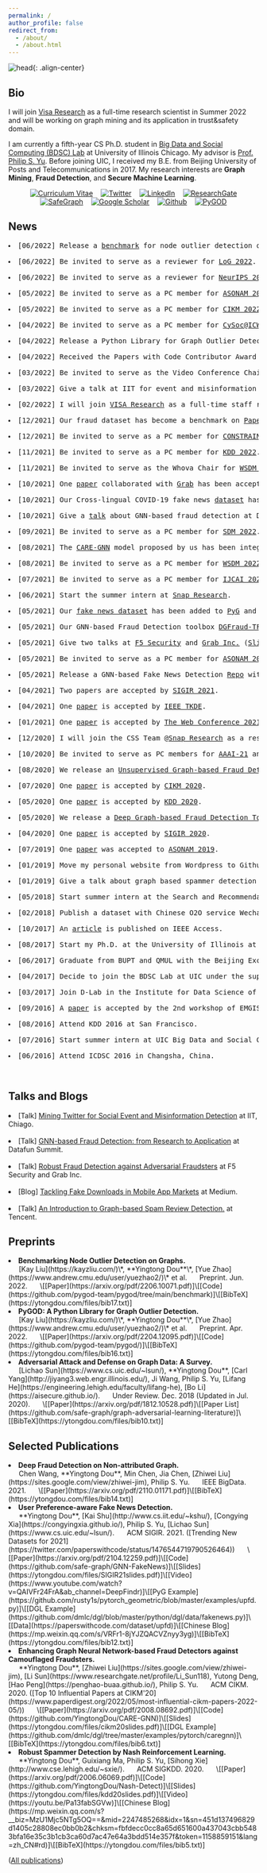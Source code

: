 ```yaml
---
permalink: /
author_profile: false
redirect_from: 
  - /about/
  - /about.html
---
```


![head](/images/new_head.png){: .align-center}

## Bio

I will join [Visa Research](https://usa.visa.com/about-visa/visa-research.html) as a full-time research scientist in Summer 2022 and will be working on graph mining and its application in trust&safety domain.

I am currently a fifth-year CS Ph.D. student in [Big Data and Social Computing (BDSC) Lab](https://bdsc.lab.uic.edu/) at University of Illinois Chicago. My advisor is [Prof. Philip S. Yu](https://www.cs.uic.edu/PSYu/). Before joining UIC, I received my B.E. from Beijing University of Posts and Telecommunications in 2017. My research interests are **Graph Mining**, **Fraud Detection**, and **Secure Machine Learning**.  

<p align="center">
<a href="https://ytongdou.com/files/CV_Yingtong.pdf"><img align="middle" src="/images/cv.png" alt="Curriculum Vitae" title="Curriculum Vitae" hspace="8"/></a><a href="https://twitter.com/dozee_sim"><img align="middle" src="/images/twitter.png" alt="Twitter" title="Twitter" hspace="8"/></a><a href="https://www.linkedin.com/in/ytongdou/"><img align="middle" src="/images/linkedin.png" alt="LinkedIn" title="LinkedIn" hspace="8"/></a><a href="https://www.researchgate.net/profile/Yingtong_Dou"><img align="middle" src="/images/rg.png" alt="ResearchGate" title="ResearchGate" hspace="8"/><a href="https://github.com/safe-graph"><img align="middle" src="/images/safegraph.png" alt="SafeGraph" title="SafeGraph" hspace="8"/></a></a><a href="https://scholar.google.com/citations?user=m5GpWLYAAAAJ&hl=en"><img align="middle" src="/images/scholar.png" alt="Google Scholar" title="Google Scholar" hspace="8"/></a><a href="https://github.com/YingtongDou"><img align="middle" src="/images/github.png" alt="Github" title="Github" hspace="8"/></a><a href="https://github.com/pygod-team/pygod"><img align="middle" src="/images/pygod.png" alt="PyGOD" title="PyGOD" hspace="8"/></a>    
</p>


## News

<div class="highlight">
  <pre>
<li>[06/2022] Release a <a href="https://arxiv.org/abs/2206.10071">benchmark</a> for node outlier detection on graphs.</li>
<li>[06/2022] Be invited to serve as a reviewer for <a href="https://logconference.org/">LoG 2022</a>.</li>
<li>[06/2022] Be invited to serve as a reviewer for <a href="https://neurips.cc/Conferences/2022/CallForDatasetsBenchmarks">NeurIPS 2022</a>.</li>
<li>[05/2022] Be invited to serve as a PC member for <a href="https://asonam.cpsc.ucalgary.ca/2022/">ASONAM 2022</a>.</li>
<li>[05/2022] Be invited to serve as a PC member for <a href="https://www.cikm2022.org/">CIKM 2022</a>.</li>
<li>[04/2022] Be invited to serve as a PC member for <a href="https://cysoc2022.github.io/">CySoc@ICWSM 2022</a>.</li>
<li>[04/2022] Release a Python Library for Graph Outlier Detection (<a href="https://github.com/pygod-team/pygod">PyGOD</a>).</li>
<li>[04/2022] Received the Papers with Code Contributor Award from <a href="https://paperswithcode.com/">Papers With Code</a>.</li>
<li>[03/2022] Be invited to serve as the Video Conference Chair for <a href="https://www2022.thewebconf.org/">TheWebConference 2022</a>.</li>
<li>[03/2022] Give a talk at IIT for event and misinformation detection on Twitter [<a href="https://ytongdou.com/files/IIT_Talk.pdf">Slides PDF</a>].</li>
<li>[02/2022] I will join <a href="https://usa.visa.com/about-visa/visa-research.html">VISA Research</a> as a full-time staff research scientist this summer.</li>
<li>[12/2021] Our fraud dataset has become a benchmark on <a href="https://paperswithcode.com/paper/enhancing-graph-neural-network-based-fraud">PaperWithCode</a>.</li>
<li>[12/2021] Be invited to serve as a PC member for <a href="https://lcs2.iiitd.edu.in/CONSTRAINT-2022/">CONSTRAINT@ACL 2022</a>.</li>
<li>[11/2021] Be invited to serve as a PC member for <a href="https://kdd.org/kdd2022/">KDD 2022</a>.</li>
<li>[11/2021] Be invited to serve as the Whova Chair for <a href="https://www.wsdm-conference.org/2022/">WSDM 2022</a>, e-meet you in 02/2022!</li>
<li>[10/2021] One <a href="https://arxiv.org/pdf/2110.01171.pdf">paper</a> collaborated with <a href="https://www.grab.com/sg/">Grab</a> has been accepted by <a href="http://bigdataieee.org/BigData2021/index.html">IEEE BigData</a>.</li>
<li>[10/2021] Our Cross-lingual COVID-19 fake news <a href="https://github.com/YingtongDou/CrossFake">dataset</a> has been accepted by <a href="https://sociocom.naist.jp/icdm-sdm-2021/">ICDMW</a>.</li>
<li>[10/2021] Give a <a href="https://ytongdou.com/files/GNN_Fraud_Talk.pdf">talk</a> about GNN-based fraud detection at Datafun Summit.</li>
<li>[09/2021] Be invited to serve as a PC member for <a href="https://www.siam.org/conferences/cm/conference/sdm22">SDM 2022</a>.</li>
<li>[08/2021] The <a href="https://arxiv.org/pdf/2008.08692.pdf">CARE-GNN</a> model proposed by us has been integrated with <a href="https://github.com/dmlc/dgl/tree/master/examples/pytorch/caregnn">DGL</a>.</li>
<li>[08/2021] Be invited to serve as a PC member for <a href="https://www.wsdm-conference.org/2022/">WSDM 2022</a>.</li>
<li>[07/2021] Be invited to serve as a PC member for <a href="https://www.ijcai.org/">IJCAI 2022-2024</a>.</li>
<li>[06/2021] Start the summer intern at <a href="https://research.snap.com/">Snap Research</a>.</li>
<li>[05/2021] Our <a href="https://github.com/safe-graph/GNN-FakeNews">fake news dataset</a> has been added to <a href="https://github.com/rusty1s/pytorch_geometric/blob/master/examples/upfd.py">PyG</a> and <a href="https://github.com/dmlc/dgl/blob/master/python/dgl/data/fakenews.py">DGL</a> as a graph classification benchmark.</li>
<li>[05/2021] Our GNN-based Fraud Detection toolbox <a href="https://github.com/safe-graph/DGFraud-TF2">DGFraud-TF2</a> has upgraded to TensorFlow 2.0.</li>
<li>[05/2021] Give two talks at <a href="https://www.f5.com/">F5 Security</a> and <a href="https://www.grab.com/sg/">Grab Inc.</a> (<a href="https://ytongdou.com/files/F5_Talk_Slides.pdf">Slides PDF</a>).</li>
<li>[05/2021] Be invited to serve as a PC member for <a href="https://asonam.cpsc.ucalgary.ca/2021/index.php">ASONAM 2021</a>.</li>
<li>[05/2021] Release a GNN-based Fake News Detection <a href="https://github.com/safe-graph/GNN-FakeNews">Repo</a> with two news propagation graph datasets.</li>
<li>[04/2021] Two papers are accepted by <a href="https://sigir.org/sigir2021/">SIGIR 2021</a>.</li>
<li>[04/2021] One <a href="http://arxiv.org/abs/2104.07892">paper</a> is accepted by <a href="https://ieeexplore.ieee.org/xpl/RecentIssue.jsp?punumber=69">IEEE TKDE</a>.</li>
<li>[01/2021] One <a href="https://arxiv.org/pdf/2101.08747.pdf">paper</a> is accepted by <a href="https://www2021.thewebconf.org/">The Web Conference 2021</a>.</li>
<li>[12/2020] I will join the CSS Team @<a href="https://research.snap.com/">Snap Research</a> as a research intern in Summer 2021.</li>
<li>[10/2020] Be invited to serve as PC members for <a href="https://aaai.org/Conferences/AAAI-21/">AAAI-21</a> and <a href="https://ijcai-21.org/">IJCAI-21</a>.</li>
<li>[08/2020] We release an <a href="https://github.com/safe-graph/UGFraud">Unsupervised Graph-based Fraud Detection Toolbox</a>.</li>
<li>[07/2020] One <a href="https://arxiv.org/pdf/2008.08692.pdf">paper</a> is accepted by <a href="https://www.cikm2020.org/">CIKM 2020</a>.</li>
<li>[05/2020] One <a href="https://arxiv.org/pdf/2006.06069.pdf">paper</a> is accepted by <a href="https://www.kdd.org/kdd2020/">KDD 2020</a>.</li>
<li>[05/2020] We release a <a href="https://github.com/safe-graph/DGFraud">Deep Graph-based Fraud Detection Toolbox</a>.</li>
<li>[04/2020] One <a href="https://arxiv.org/pdf/2005.00625.pdf">paper</a> is accepted by <a href="https://sigir.org/sigir2020/">SIGIR 2020</a>.</li>
<li>[07/2019] One <a href="https://ytongdou.com/files/ASONAM2019.pdf">paper</a> was accepted to <a href="http://asonam.cpsc.ucalgary.ca/2019/index.php">ASONAM 2019</a>.</li>
<li>[01/2019] Move my personal website from Wordpress to Github.</li>
<li>[01/2019] Give a talk about graph based spammer detection at <a href="https://beacon.qq.com">Tencent</a>.</li>
<li>[05/2018] Start summer intern at the Search and Recommendation Group of <a href="http://www.noahlab.com.hk/#/home">Huawei Noah’s Ark Lab</a>.</li>
<li>[02/2018] Publish a dataset with Chinese O2O service Wechat lucky package sharing log.</li>
<li>[10/2017] An <a href="https://ytongdou.com/files/access17.pdf">article</a> is published on IEEE Access.</li>
<li>[08/2017] Start my Ph.D. at the University of Illinois at Chicago.</li>
<li>[06/2017] Graduate from BUPT and QMUL with the Beijing Excellent Graduate prize.</li>
<li>[04/2017] Decide to join the BDSC Lab at UIC under the supervision of Prof. Philip Yu.</li>
<li>[03/2017] Join D-Lab in the Institute for Data Science of Tsinghua University as a research volunteer.</li>
<li>[09/2016] A <a href="https://ytongdou.com/files/spatial16.pdf">paper</a> is accepted by the 2nd workshop of EMGIS in 2016 ACM SIGSPATIAL.</li>
<li>[08/2016] Attend KDD 2016 at San Francisco.</li>
<li>[07/2016] Start summer intern at UIC Big Data and Social Computing Lab.</li>
<li>[06/2016] Attend ICDSC 2016 in Changsha, China.</li>
  </pre>
</div>


## Talks and Blogs
<li>[Talk] <a href="https://ytongdou.com/files/IIT_Talk.pdf">Mining Twitter for Social Event and Misinformation Detection</a> at IIT, Chiago.</li>
&ensp;  
<li>[Talk] <a href="https://ytongdou.com/files/GNN_Fraud_Talk.pdf">GNN-based Fraud Detection: from Research to Application</a> at Datafun Summit.</li>
&ensp;  
<li>[Talk] <a href="https://ytongdou.com/files/F5_Talk_Slides.pdf">Robust Fraud Detection against Adversarial Fraudsters</a> at F5 Security and Grab Inc.</li>
&ensp;  
<li>[Blog] <a href="https://medium.com/@ytongdou/tackling-fake-downloads-in-mobile-app-markets-lessons-learned-from-huawei-app-store-7448694945bd">Tackling Fake Downloads in Mobile App Markets</a> at Medium.</li>
&ensp;  
<li>[Talk] <a href="https://ytongdou.com/files/tencent_talk.pdf">An Introduction to Graph-based Spam Review Detection.</a> at Tencent.</li>


## Preprints

<li><b>Benchmarking Node Outlier Detection on Graphs.</b></li>
&ensp;&ensp;&ensp;[Kay Liu](https://kayzliu.com/)\*, **Yingtong Dou**\*, [Yue Zhao](https://www.andrew.cmu.edu/user/yuezhao2/)\* et al.  
&ensp;&ensp;&ensp;Preprint. Jun. 2022.  
&ensp;&ensp;&ensp;\[[Paper](https://arxiv.org/pdf/2206.10071.pdf)]\[[Code](https://github.com/pygod-team/pygod/tree/main/benchmark)]\[[BibTeX](https://ytongdou.com/files/bib17.txt)]

<li><b>PyGOD: A Python Library for Graph Outlier Detection.</b></li>
&ensp;&ensp;&ensp;[Kay Liu](https://kayzliu.com/)\*, **Yingtong Dou**\*, [Yue Zhao](https://www.andrew.cmu.edu/user/yuezhao2/)\* et al.  
&ensp;&ensp;&ensp;Preprint. Apr. 2022.  
&ensp;&ensp;&ensp;\[[Paper](https://arxiv.org/pdf/2204.12095.pdf)]\[[Code](https://github.com/pygod-team/pygod/)]\[[BibTeX](https://ytongdou.com/files/bib16.txt)]

<li><b>Adversarial Attack and Defense on Graph Data: A Survey.</b></li>
&ensp;&ensp;&ensp;[Lichao Sun](https://www.cs.uic.edu/~lsun/), **Yingtong Dou**, [Carl Yang](http://jiyang3.web.engr.illinois.edu/), Ji Wang, Philip S. Yu, [Lifang He](https://engineering.lehigh.edu/faculty/lifang-he), [Bo Li](https://aisecure.github.io/).  
&ensp;&ensp;&ensp;Under Review. Dec. 2018 (Updated in Jul. 2020).  
&ensp;&ensp;&ensp;\[[Paper](https://arxiv.org/pdf/1812.10528.pdf)]\[[Paper List](https://github.com/safe-graph/graph-adversarial-learning-literature)]\[[BibTeX](https://ytongdou.com/files/bib10.txt)]


## Selected Publications

<li><b>Deep Fraud Detection on Non-attributed Graph.</b></li> 
&ensp;&ensp;&ensp;Chen Wang, **Yingtong Dou**, Min Chen, Jia Chen, [Zhiwei Liu](https://sites.google.com/view/zhiwei-jim), Philip S. Yu.  
&ensp;&ensp;&ensp;IEEE BigData. 2021.  
&ensp;&ensp;&ensp;\[[Paper](https://arxiv.org/pdf/2110.01171.pdf)]\[[BibTeX](https://ytongdou.com/files/bib14.txt)]

<li><b>User Preference-aware Fake News Detection.</b></li> 
&ensp;&ensp;&ensp;**Yingtong Dou**, [Kai Shu](http://www.cs.iit.edu/~kshu/), [Congying Xia](https://congyingxia.github.io/), Philip S. Yu, [Lichao Sun](https://www.cs.uic.edu/~lsun/).  
&ensp;&ensp;&ensp;ACM SIGIR. 2021.  ([Trending New Datasets for 2021](https://twitter.com/paperswithcode/status/1476544719790526464))  
&ensp;&ensp;&ensp;\[[Paper](https://arxiv.org/pdf/2104.12259.pdf)]\[[Code](https://github.com/safe-graph/GNN-FakeNews)]\[[Slides](https://ytongdou.com/files/SIGIR21slides.pdf)]\[[Video](https://www.youtube.com/watch?v=QAIVFr24FrA&ab_channel=DeepFindr)]\[[PyG Example](https://github.com/rusty1s/pytorch_geometric/blob/master/examples/upfd.py)]\[[DGL Example](https://github.com/dmlc/dgl/blob/master/python/dgl/data/fakenews.py)]\[[Data](https://paperswithcode.com/dataset/upfd)]\[[Chinese Blog](https://mp.weixin.qq.com/s/VRFr1-8jYJZQACVZnyy3yg)]\[[BibTeX](https://ytongdou.com/files/bib12.txt)]

<li><b>Enhancing Graph Neural Network-based Fraud Detectors against Camouflaged Fraudsters.</b></li> 
&ensp;&ensp;&ensp;**Yingtong Dou**, [Zhiwei Liu](https://sites.google.com/view/zhiwei-jim), [Li Sun](https://www.researchgate.net/profile/Li_Sun118), Yutong Deng, [Hao Peng](https://penghao-buaa.github.io/), Philip S. Yu.  
&ensp;&ensp;&ensp;ACM CIKM. 2020.  ([Top 10 Influential Papers at CIKM'20](https://www.paperdigest.org/2022/05/most-influential-cikm-papers-2022-05/))  
&ensp;&ensp;&ensp;\[[Paper](https://arxiv.org/pdf/2008.08692.pdf)]\[[Code](https://github.com/YingtongDou/CARE-GNN)]\[[Slides](https://ytongdou.com/files/cikm20slides.pdf)]\[[DGL Example](https://github.com/dmlc/dgl/tree/master/examples/pytorch/caregnn)]\[[BibTeX](https://ytongdou.com/files/bib6.txt)]

<li><b>Robust Spammer Detection by Nash Reinforcement Learning.</b></li> 
&ensp;&ensp;&ensp;**Yingtong Dou**, Guixiang Ma, Philip S. Yu, [Sihong Xie](http://www.cse.lehigh.edu/~sxie/).  
&ensp;&ensp;&ensp;ACM SIGKDD. 2020.  
&ensp;&ensp;&ensp;\[[Paper](https://arxiv.org/pdf/2006.06069.pdf)]\[[Code](https://github.com/YingtongDou/Nash-Detect)]\[[Slides](https://ytongdou.com/files/kdd20slides.pdf)]\[[Video](https://youtu.be/Pa13fabSGVw)]\[[Chinese Blog](https://mp.weixin.qq.com/s?__biz=MzU1Mjc5NTg5OQ==&mid=2247485268&idx=1&sn=451d137496829d1405c28808ec0bb0b2&chksm=fbfdecc0cc8a65d651600a437043cbb5483bfa16e35c3b1cb3ca60d7ac47e64a3bdd514e357f&token=1158859151&lang=zh_CN#rd)]\[[BibTeX](https://ytongdou.com/files/bib5.txt)]

([All publications](https://ytongdou.com/publications))
